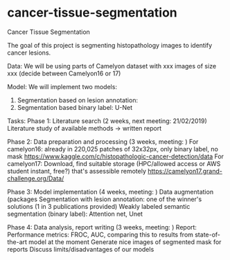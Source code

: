 # cancer-tissue-segmentation
Cancer Tissue Segmentation

The goal of this project is segmenting histopathology images to identify cancer lesions.


Data: We will be using parts of Camelyon dataset with xxx images of size xxx (decide between Camelyon16 or 17)

Model: We will implement two models: 
1. Segmentation based on lesion annotation:
2. Segmentation based binary label: U-Net


Tasks: 
Phase 1: Literature search (2 weeks, next meeting: 21/02/2019)
Literature study of available methods -> written report

Phase 2: Data preparation and processing (3 weeks, meeting: )
For camelyon16: already in 220,025 patches of 32x32px, only binary label, no mask https://www.kaggle.com/c/histopathologic-cancer-detection/data
For camelyon17: Download, find suitable storage (HPC/allowed access or AWS student instant, free?) that's assessible remotely
https://camelyon17.grand-challenge.org/Data/

Phase 3: Model implementation (4 weeks, meeting: )
Data augmentation (packages
Segmentation with lesion annotation: one of the winner's solutions (1 in 3 publications provided) 
Weakly labeled semantic segmentation (binary label): Attention net, Unet

Phase 4: Data analysis, report writing (3 weeks, meeting: )
Report:
Performance metrics: FROC, AUC, comparing this to results from state-of-the-art model at the moment
Generate nice images of segmented mask for reports
Discuss limits/disadvantages of our models
